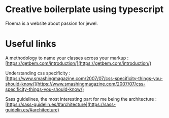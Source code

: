 # Creative boilerplate using typescript

Floema is a website about passion for jewel.

# Useful links

A methodology to name your classes across your markup : [https://getbem.com/introduction/](https://getbem.com/introduction/)

Understanding css specificity : [https://www.smashingmagazine.com/2007/07/css-specificity-things-you-should-know/](https://www.smashingmagazine.com/2007/07/css-specificity-things-you-should-know/)

Sass guidelines, the most interesting part for me being the architecture : [https://sass-guidelin.es/#architecture](https://sass-guidelin.es/#architecture)